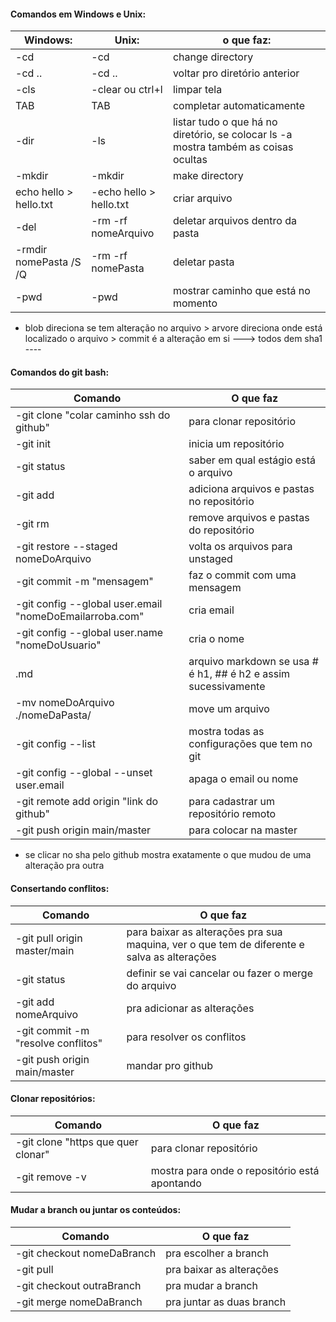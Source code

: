 #### Comandos em Windows e Unix:
|Windows:|				Unix:|				o que faz:|
|-|-|-|
|-cd 	|				-cd|				change directory|
|-cd ..			|		-cd ..				|voltar pro diretório anterior|
|-cls					|-clear ou ctrl+l|		limpar tela|
TAB 		|			TAB				|completar automaticamente|
-dir 					|-ls|				listar tudo o que há no diretório, se colocar ls -a mostra também as coisas ocultas|
|-mkdir 			|		-mkdir 		|		make directory|
|echo hello > hello.txt	|		-echo hello > hello.txt	|	criar arquivo|
|-del					|-rm -rf nomeArquivo	|	deletar arquivos dentro da pasta|
|-rmdir nomePasta /S /Q		|	-rm -rf	nomePasta	|	deletar pasta|
|-pwd				|	-pwd	|			mostrar caminho que está no momento|

- blob direciona se tem alteração no arquivo > arvore direciona onde está localizado o arquivo > commit é a alteração em si ---> todos dem sha1 ----
#### Comandos do git bash:
|Comando|O que faz|
|-|-|
| -git clone "colar caminho ssh do github"				|para clonar repositório|
|-git init					|			inicia um repositório|
|-git status								|saber em qual estágio está o arquivo|
|-git add								|adiciona arquivos e pastas no repositório|
|-git rm									|remove arquivos e pastas do repositório|
|-git restore --staged nomeDoArquivo			|		volta os arquivos para unstaged|
|-git commit -m "mensagem"					|	faz o commit com uma mensagem|
|-git config --global user.email "nomeDoEmailarroba.com"		|	cria email|
|-git config --global user.name "nomeDoUsuario"		|		cria o nome|
|.md								|	arquivo markdown se usa # é h1, ## é h2 e assim sucessivamente|
|-mv nomeDoArquivo ./nomeDaPasta/		|			move um arquivo|
|-git config --list 						|	mostra todas as configurações que tem no git|
|-git config --global --unset user.email		|			apaga o email ou nome|
|-git remote add origin "link do github"			|		para cadastrar um repositório remoto|
|-git push origin main/master						|para colocar na master|
- se clicar no sha pelo github mostra exatamente o que mudou de uma alteração pra outra

#### Consertando conflitos:
|Comando|O que faz|
|-|-|
|-git pull origin master/main|						para baixar as alterações pra sua maquina, ver o que tem de diferente e salva as alterações|
|-git status 					|			definir se vai cancelar ou fazer o merge do arquivo|
|-git add nomeArquivo						|	pra adicionar as alterações|
|-git commit -m "resolve conflitos"					|para resolver os conflitos|
|-git push origin main/master				|		mandar pro github|

#### Clonar repositórios: 
|Comando|O que faz|
|-|-|
|-git clone "https que quer clonar"					|para clonar repositório|
|-git remove -v						|		mostra para onde o repositório está apontando|

#### Mudar a branch ou juntar os conteúdos:
|Comando|O que faz|
|-|-|
|-git checkout nomeDaBranch		|				pra escolher a branch|
|-git pull 					|			pra baixar as alterações|
|-git checkout outraBranch	|					pra mudar a branch|
|-git merge nomeDaBranch		|					pra juntar as duas branch|
